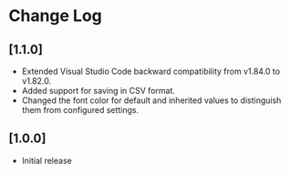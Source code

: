 # Change Log

## [1.1.0]

- Extended Visual Studio Code backward compatibility from v1.84.0 to v1.82.0.
- Added support for saving in CSV format.
- Changed the font color for default and inherited values to distinguish them from configured settings.

## [1.0.0]

- Initial release
